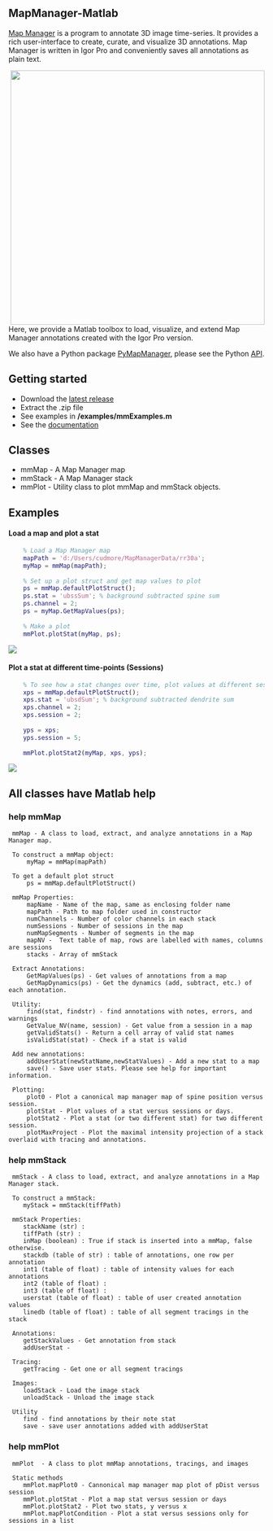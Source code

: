 ## MapManager-Matlab

[Map Manager][5] is a program to annotate 3D image time-series. It provides a rich user-interface to create, curate, and visualize 3D annotations. Map Manager is written in Igor Pro and conveniently saves all annotations as plain text.

<IMG align="right" SRC="images/mmExamples_13.png" width=500 height=500>

Here, we provide a Matlab toolbox to load, visualize, and extend Map Manager annotations created with the Igor Pro version.

We also have a Python package [PyMapManager][3], please see the Python [API][4]. 

## Getting started
 
 - Download the [latest release][1]
 - Extract the .zip file
 - See examples in **/examples/mmExamples.m**
 - See the [documentation][2]

## Classes

 - mmMap - A Map Manager map
 - mmStack - A Map Manager stack
 - mmPlot - Utility class to plot mmMap and mmStack objects.

## Examples

#### Load a map and plot a stat
```matlab
    % Load a Map Manager map
    mapPath = 'd:/Users/cudmore/MapManagerData/rr30a';
    myMap = mmMap(mapPath);
    
    % Set up a plot struct and get map values to plot
    ps = mmMap.defaultPlotStruct();
    ps.stat = 'ubssSum'; % background subtracted spine sum
    ps.channel = 2;
    ps = myMap.GetMapValues(ps);
    
    % Make a plot
    mmPlot.plotStat(myMap, ps);
```
<IMG SRC="images/matlab_figure1.png">
	
#### Plot a stat at different time-points (Sessions)
```matlab
    % To see how a stat changes over time, plot values at different sessions
    xps = mmMap.defaultPlotStruct();
    xps.stat = 'ubsdSum'; % background subtracted dendrite sum
    xps.channel = 2;
    xps.session = 2;
    
    yps = xps;
    yps.session = 5;
    
    mmPlot.plotStat2(myMap, xps, yps);

```
<IMG SRC="images/matlab_figure2.png">


## All classes have Matlab help

### help mmMap
```
 mmMap - A class to load, extract, and analyze annotations in a Map Manager map.
 
 To construct a mmMap object:
     myMap = mmMap(mapPath)
 
 To get a default plot struct
     ps = mmMap.defaultPlotStruct()
 
 mmMap Properties:
     mapName - Name of the map, same as enclosing folder name
     mapPath - Path to map folder used in constructor
     numChannels - Number of color channels in each stack
     numSessions - Number of sessions in the map
     numMapSegments - Number of segments in the map
     mapNV -  Text table of map, rows are labelled with names, columns are sessions
     stacks - Array of mmStack
 
 Extract Annotations:
     GetMapValues(ps) - Get values of annotations from a map
     GetMapDynamics(ps) - Get the dynamics (add, subtract, etc.) of each annotation.
 
 Utility:
     find(stat, findstr) - find annotations with notes, errors, and warnings
     GetValue_NV(name, session) - Get value from a session in a map
     getValidStats() - Return a cell array of valid stat names
     isValidStat(stat) - Check if a stat is valid
 
 Add new annotations:
     addUserStat(newStatName,newStatValues) - Add a new stat to a map
     save() - Save user stats. Please see help for important information.
 
 Plotting:
     plot0 - Plot a canonical map manager map of spine position versus session.
     plotStat - Plot values of a stat versus sessions or days.
     plotStat2 - Plot a stat (or two different stat) for two different session.
     plotMaxProject - Plot the maximal intensity projection of a stack overlaid with tracing and annotations.
```
### help mmStack

```
 mmStack - A class to load, extract, and analyze annotations in a Map Manager stack.
 
 To construct a mmStack:
    myStack = mmStack(tiffPath)
 
 mmStack Properties:
    stackName (str) :
    tiffPath (str) :
    inMap (boolean) : True if stack is inserted into a mmMap, false otherwise.
    stackdb (table of str) : table of annotations, one row per annotation
    int1 (table of float) : table of intensity values for each annotations
    int2 (table of float) :
    int3 (table of float) :
    userstat (table of float) : table of user created annotation values
    linedb (table of float) : table of all segment tracings in the stack
 
 Annotations:
    getStackValues - Get annotation from stack
    addUserStat - 
 
 Tracing:
    getTracing - Get one or all segment tracings
 
 Images:
    loadStack - Load the image stack
    unloadStack - Unload the image stack
 
 Utility
    find - find annotations by their note stat
    save - save user annotations added with addUserStat
```

### help mmPlot
```
 mmPlot  - A class to plot mmMap annotations, tracings, and images
 
 Static methods
    mmPlot.mapPlot0 - Cannonical map manager map plot of pDist versus session
    mmPlot.plotStat - Plot a map stat versus session or days
    mmPlot.plotStat2 - Plot two stats, y versus x
    mmPlot.mapPlotCondition - Plot a stat versus sessions only for sessions in a list
```

[1]: https://github.com/cudmore/MapManager-Matlab/releases
[2]: http://htmlpreview.github.io/?https://github.com/cudmore/MapManager-Matlab/blob/master/docs/mmExamples.html
[3]: https://github.com/cudmore/PyMapManager
[4]: http://blog.cudmore.io/PyMapManager/
[5]: http://blog.cudmore.io/mapmanager/
